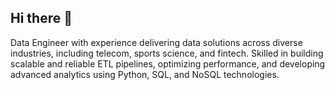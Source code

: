 ## Hi there 👋

<!--
**angelagonzalezp/angelagonzalezp** is a ✨ _special_ ✨ repository because its `README.md` (this file) appears on your GitHub profile.

Here are some ideas to get you started:

- 🔭 I’m currently working on ...
- 🌱 I’m currently learning ...
- 👯 I’m looking to collaborate on ...
- 🤔 I’m looking for help with ...
- 💬 Ask me about ...
- 📫 How to reach me: ...
- 😄 Pronouns: ...
- ⚡ Fun fact: ...
-->

Data Engineer with experience delivering data solutions across diverse industries, including telecom, sports science, and fintech. 
Skilled in building scalable and reliable ETL pipelines, optimizing performance, and developing advanced analytics using Python, SQL, and NoSQL technologies.

